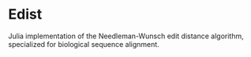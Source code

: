 # Edist

Julia implementation of the Needleman-Wunsch edit distance algorithm, specialized for biological
sequence alignment. 

